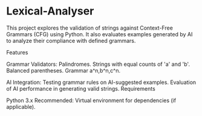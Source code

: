 # Lexical-Analyser
This project explores the validation of strings against Context-Free Grammars (CFG) using Python. It also evaluates examples generated by AI to analyze their compliance with defined grammars.

Features

Grammar Validators:
Palindromes.
Strings with equal counts of 'a' and 'b'.
Balanced parentheses.
Grammar a^n,b^n,c^n.

AI Integration:
Testing grammar rules on AI-suggested examples.
Evaluation of AI performance in generating valid strings.
Requirements

Python 3.x
Recommended: Virtual environment for dependencies (if applicable).
